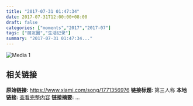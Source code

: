 ```yaml
---
title: "2017-07-31 01:47:34"
date: 2017-07-31T12:00:00+08:00
draft: false
categories: ["moments","2017","2017-07"]
tags: ["朋友圈","生活记录"]
summary: "2017-07-31 01:47:34..."
---
```


![Media 1](/Moments/photos/2017-07-31/201707310147340.jpg)

## 相关链接

**原始链接:** https://www.xiami.com/song/1771356976
**链接标题:** 第三人称
**本地链接:** [查看完整内容](/link_content/2017/07/2017-07-31-2/link_content/)
**链接摘要:** ...

